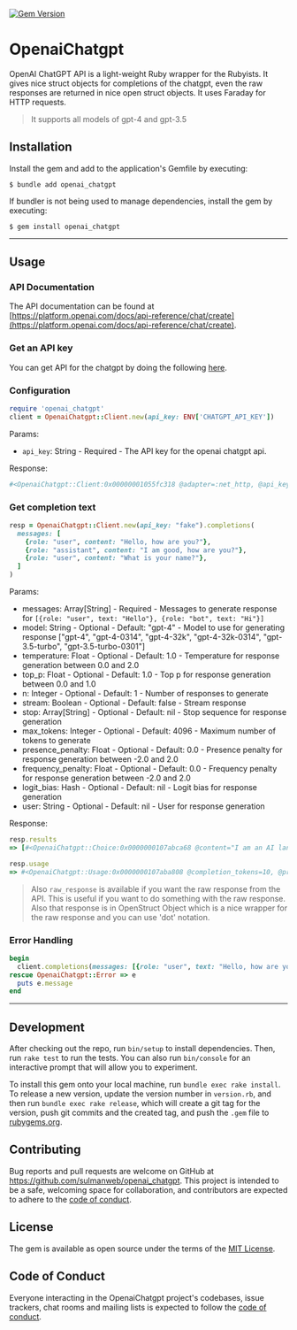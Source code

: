 [![Gem Version](https://badge.fury.io/rb/openai_chatgpt.svg)](https://badge.fury.io/rb/openai_chatgpt)

# OpenaiChatgpt

OpenAI ChatGPT API is a light-weight Ruby wrapper for the Rubyists. It gives nice struct objects for completions of the chatgpt, even the raw responses are returned in nice open struct objects. It uses Faraday for HTTP requests.

> It supports all models of gpt-4 and gpt-3.5

## Installation

Install the gem and add to the application's Gemfile by executing:

    $ bundle add openai_chatgpt

If bundler is not being used to manage dependencies, install the gem by executing:

    $ gem install openai_chatgpt

---

## Usage

### API Documentation

The API documentation can be found at [https://platform.openai.com/docs/api-reference/chat/create](https://platform.openai.com/docs/api-reference/chat/create).

### Get an API key
You can get API for the chatgpt by doing the following [here](https://platform.openai.com/account/api-keys).

### Configuration

```ruby
require 'openai_chatgpt'
client = OpenaiChatgpt::Client.new(api_key: ENV['CHATGPT_API_KEY'])
```
Params:
- `api_key`: String - Required - The API key for the openai chatgpt api.

Response:
```ruby
#<OpenaiChatgpt::Client:0x00000001055fc318 @adapter=:net_http, @api_key="YOUR_API_KEY", @stubs=nil>
```

### Get completion text

```ruby
resp = OpenaiChatgpt::Client.new(api_key: "fake").completions(
  messages: [
    {role: "user", content: "Hello, how are you?"},
    {role: "assistant", content: "I am good, how are you?"},
    {role: "user", content: "What is your name?"},
  ]
)
```
Params:
- messages: Array[String] - Required - Messages to generate response for
   `[{role: "user", text: "Hello"}, {role: "bot", text: "Hi"}]`
- model: String - Optional - Default: "gpt-4" - Model to use for generating response
   ["gpt-4", "gpt-4-0314", "gpt-4-32k", "gpt-4-32k-0314", "gpt-3.5-turbo", "gpt-3.5-turbo-0301"]
- temperature: Float - Optional - Default: 1.0 - Temperature for response generation between 0.0 and 2.0
- top_p: Float - Optional - Default: 1.0 - Top p for response generation between 0.0 and 1.0
- n: Integer - Optional - Default: 1 - Number of responses to generate
- stream: Boolean - Optional - Default: false - Stream response
- stop: Array[String] - Optional - Default: nil - Stop sequence for response generation
- max_tokens: Integer - Optional - Default: 4096 - Maximum number of tokens to generate
- presence_penalty: Float - Optional - Default: 0.0 - Presence penalty for response generation between -2.0 and 2.0
- frequency_penalty: Float - Optional - Default: 0.0 - Frequency penalty for response generation between
   -2.0 and 2.0
- logit_bias: Hash - Optional - Default: nil - Logit bias for response generation
- user: String - Optional - Default: nil - User for response generation

Response:
```ruby
resp.results
=> [#<OpenaiChatgpt::Choice:0x0000000107abca68 @content="I am an AI language model created by Open", @index=0, @role="assistant">]
```
```ruby
resp.usage
=> #<OpenaiChatgpt::Usage:0x0000000107aba808 @completion_tokens=10, @prompt_tokens=36, @total_tokens=46>
```

> Also `raw_response` is available if you want the raw response from the API. This is useful if you want to do something with the raw response. Also that response is in OpenStruct Object which is a nice wrapper for the raw response and you can use 'dot' notation.

### Error Handling

```ruby
begin
  client.completions(messages: [{role: "user", text: "Hello, how are you?"}]) # this should be content instead of text
rescue OpenaiChatgpt::Error => e
  puts e.message
end
```

---

## Development

After checking out the repo, run `bin/setup` to install dependencies. Then, run `rake test` to run the tests. You can also run `bin/console` for an interactive prompt that will allow you to experiment.

To install this gem onto your local machine, run `bundle exec rake install`. To release a new version, update the version number in `version.rb`, and then run `bundle exec rake release`, which will create a git tag for the version, push git commits and the created tag, and push the `.gem` file to [rubygems.org](https://rubygems.org).

## Contributing

Bug reports and pull requests are welcome on GitHub at https://github.com/sulmanweb/openai_chatgpt. This project is intended to be a safe, welcoming space for collaboration, and contributors are expected to adhere to the [code of conduct](https://github.com/sulmanweb/openai_chatgpt/blob/main/CODE_OF_CONDUCT.md).

## License

The gem is available as open source under the terms of the [MIT License](https://opensource.org/licenses/MIT).

## Code of Conduct

Everyone interacting in the OpenaiChatgpt project's codebases, issue trackers, chat rooms and mailing lists is expected to follow the [code of conduct](https://github.com/sulmanweb/openai_chatgpt/blob/main/CODE_OF_CONDUCT.md).
